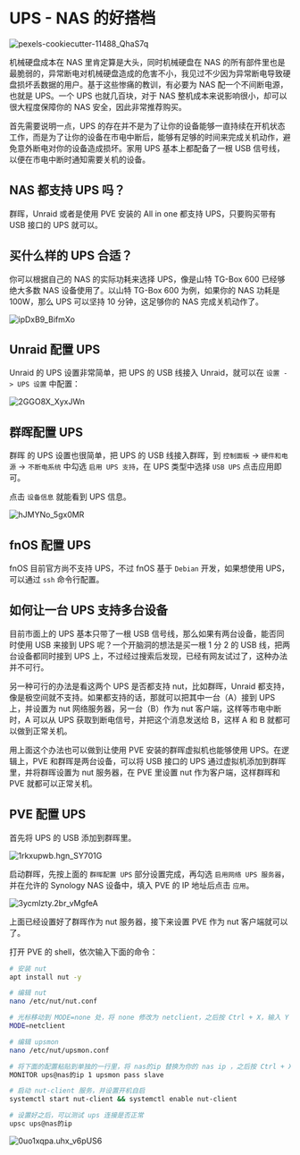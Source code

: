 # UPS - NAS 的好搭档

![pexels-cookiecutter-11488_QhaS7q](https://img-1255332810.cos.ap-chengdu.myqcloud.com/pexels-cookiecutter-11488_QhaS7q.jpg)

机械硬盘成本在 NAS 里肯定算是大头，同时机械硬盘在 NAS 的所有部件里也是最脆弱的，异常断电对机械硬盘造成的危害不小，我见过不少因为异常断电导致硬盘损坏丢数据的用户。基于这些惨痛的教训，有必要为 NAS 配一个不间断电源，也就是 UPS。一个 UPS 也就几百块，对于 NAS 整机成本来说影响很小，却可以很大程度保障你的 NAS 安全，因此非常推荐购买。

首先需要说明一点，UPS 的存在并不是为了让你的设备能够一直持续在开机状态工作，而是为了让你的设备在市电中断后，能够有足够的时间来完成关机动作，避免意外断电对你的设备造成损坏。家用 UPS 基本上都配备了一根 USB 信号线，以便在市电中断时通知需要关机的设备。

## NAS 都支持 UPS 吗？

群晖，Unraid 或者是使用 PVE 安装的 All in one 都支持 UPS，只要购买带有 USB 接口的 UPS 就可以。

## 买什么样的 UPS 合适？

你可以根据自己的 NAS 的实际功耗来选择 UPS，像是山特 TG-Box 600 已经够绝大多数 NAS 设备使用了。以山特 TG-Box 600 为例，如果你的 NAS 功耗是 100W，那么 UPS 可以坚持 10 分钟，这足够你的 NAS 完成关机动作了。

![ipDxB9_BifmXo](https://img-1255332810.cos.ap-chengdu.myqcloud.com/ipDxB9_BifmXo.png)

## Unraid 配置 UPS

Unraid 的 UPS 设置非常简单，把 UPS 的 USB 线接入 Unraid，就可以在 `设置 -> UPS 设置` 中配置：

![2GGO8X_XyxJWn](https://img-1255332810.cos.ap-chengdu.myqcloud.com/2GGO8X_XyxJWn.png)

## 群晖配置 UPS

群晖 的 UPS 设置也很简单，把 UPS 的 USB 线接入群晖，到 `控制面板` -> `硬件和电源` -> `不断电系统` 中勾选 `启用 UPS 支持`，在 UPS 类型中选择 `USB UPS` 点击应用即可。

点击 `设备信息` 就能看到 UPS 信息。

![hJMYNo_5gx0MR](https://img-1255332810.cos.ap-chengdu.myqcloud.com/hJMYNo_5gx0MR.png)

## fnOS 配置 UPS

fnOS 目前官方尚不支持 UPS，不过 fnOS 基于 `Debian` 开发，如果想使用 UPS，可以通过 `ssh` 命令行配置。

## 如何让一台 UPS 支持多台设备

目前市面上的 UPS 基本只带了一根 USB 信号线，那么如果有两台设备，能否同时使用 USB 来接到 UPS 呢？一个开脑洞的想法是买一根 1 分 2 的 USB 线，把两台设备都同时接到 UPS 上，不过经过搜索后发现，已经有网友试过了，这种办法并不可行。

另一种可行的办法是看这两个 UPS 是否都支持 nut，比如群晖，Unraid 都支持，像是极空间就不支持。如果都支持的话，那就可以把其中一台（A）接到 UPS 上，并设置为 nut 网络服务器，另一台（B）作为 nut 客户端，这样等市电中断时，A 可以从 UPS 获取到断电信号，并把这个消息发送给 B，这样 A 和 B 就都可以做到正常关机。

用上面这个办法也可以做到让使用 PVE 安装的群晖虚拟机也能够使用 UPS。在逻辑上，PVE 和群晖是两台设备，可以将 USB 接口的 UPS 通过虚拟机添加到群晖里，并将群晖设置为 nut 服务器，在 PVE 里设置 nut 作为客户端，这样群晖和 PVE 就都可以正常关机。

## PVE 配置 UPS

首先将 UPS 的 USB 添加到群晖里。

![1rkxupwb.hgn_SY701G](https://img-1255332810.cos.ap-chengdu.myqcloud.com/1rkxupwb.hgn_SY701G.png)

启动群晖，先按上面的 `群晖配置 UPS` 部分设置完成，再勾选 `启用网络 UPS 服务器`，并在允许的 Synology NAS 设备中，填入 PVE 的 IP 地址后点击 `应用`。

![3ycmlzty.2br_vMgfeA](https://img-1255332810.cos.ap-chengdu.myqcloud.com/3ycmlzty.2br_vMgfeA.png)

上面已经设置好了群晖作为 nut 服务器，接下来设置 PVE 作为 nut 客户端就可以了。

打开 PVE 的 shell，依次输入下面的命令：

```sh
# 安装 nut
apt install nut -y

# 编辑 nut
nano /etc/nut/nut.conf

# 光标移动到 MODE=none 处，将 none 修改为 netclient，之后按 Ctrl + X，输入 Y 保存退出
MODE=netclient

# 编辑 upsmon
nano /etc/nut/upsmon.conf

# 将下面的配置粘贴到单独的一行里，将 nas的ip 替换为你的 nas ip ，之后按 Ctrl + X，输入 Y 保存退出
MONITOR ups@nas的ip 1 upsmon pass slave

# 启动 nut-client 服务，并设置开机自启
systemctl start nut-client && systemctl enable nut-client

# 设置好之后，可以测试 ups 连接是否正常
upsc ups@nas的ip
```

![0uo1xqpa.uhx_v6pUS6](https://img-1255332810.cos.ap-chengdu.myqcloud.com/0uo1xqpa.uhx_v6pUS6.png)